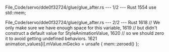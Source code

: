 File_Code/servo/dde0f32724/glue/glue_after.rs --- 1/2 --- Rust
                                                                                                                                                          1554     use std::mem;

File_Code/servo/dde0f32724/glue/glue_after.rs --- 2/2 --- Rust
                                                                                                                                                          1618                     // We only make sure we have enough space for this variable,
                                                                                                                                                          1619                     // but didn't construct a default value for StyleAnimationValue,
                                                                                                                                                          1620                     // so we should zero it to avoid getting undefined behaviors.
                                                                                                                                                          1621                     animation_values[i].mValue.mGecko = unsafe { mem::zeroed() };

